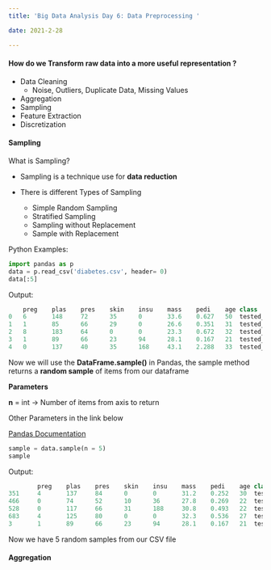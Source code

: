 ```yaml
---
title: 'Big Data Analysis Day 6: Data Preprocessing '

date: 2021-2-28

---
```


#### How do we **Transform raw data** into a more useful representation ?

- Data Cleaning
    * Noise, Outliers, Duplicate Data, Missing Values
- Aggregation
- Sampling
- Feature Extraction
- Discretization


#### Sampling

What is Sampling?

- Sampling is a technique use for **data reduction**
- There is different Types of Sampling

    * Simple Random Sampling
    * Stratified Sampling
    * Sampling without Replacement
    * Sample with Replacement



Python Examples:

```python
import pandas as p
data = p.read_csv('diabetes.csv', header= 0)
data[:5]
```
Output:
```python
	preg	plas	pres	skin	insu	mass	pedi	age	class
0	6	    148	    72	    35	    0	    33.6	0.627	50	tested_positive
1	1	    85  	66	    29  	0	    26.6	0.351	31	tested_negative
2	8	    183	    64	    0	    0	    23.3	0.672	32	tested_positive
3	1	    89	    66	    23	    94	    28.1	0.167	21	tested_negative
4	0	    137	    40	    35	    168	    43.1	2.288	33	tested_positive
```

Now we will use the **DataFrame.sample()** in Pandas, the sample method returns a **random sample** of items from our dataframe

**Parameters**

**n** = int -> Number of items from axis to return

Other Parameters in the link below

[Pandas Documentation](https://pandas.pydata.org/pandas-docs/stable/reference/api/pandas.DataFrame.sample.html)

```python
sample = data.sample(n = 5)
sample
```

Output:

```python
        preg	plas	pres	skin	insu	mass	pedi	age	class
351	    4	    137	    84	    0	    0	    31.2	0.252	30	tested_negative
466	    0	    74	    52	    10	    36	    27.8	0.269	22	tested_negative
528	    0	    117	    66	    31	    188	    30.8	0.493	22	tested_negative
683	    4	    125	    80  	0	    0	    32.3	0.536	27	tested_positive
3	    1	    89	    66	    23	    94	    28.1	0.167	21	tested_negative
```

Now we have 5 random samples from our CSV file



#### Aggregation


